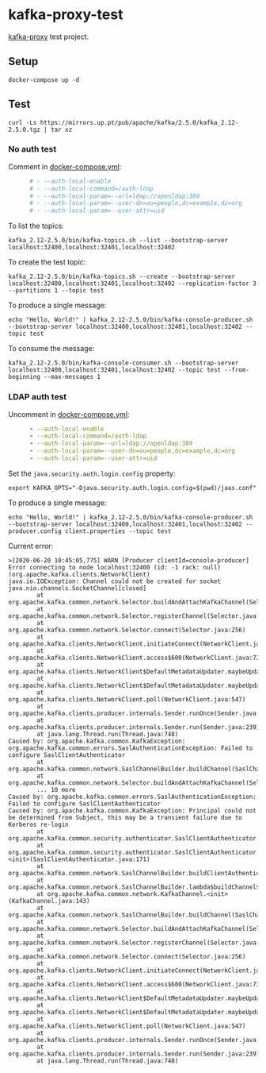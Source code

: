 # kafka-proxy-test

[kafka-proxy](https://github.com/grepplabs/kafka-proxy) test project.

## Setup

`docker-compose up -d`

## Test

`curl -Ls https://mirrors.up.pt/pub/apache/kafka/2.5.0/kafka_2.12-2.5.0.tgz | tar xz`

### No auth test

Comment in [docker-compose.yml](docker-compose.yml):

```yml
      # - --auth-local-enable
      # - --auth-local-command=/auth-ldap
      # - --auth-local-param=--url=ldap://openldap:389
      # - --auth-local-param=--user-dn=ou=people,dc=example,dc=org
      # - --auth-local-param=--user-attr=uid
```

To list the topics:

`kafka_2.12-2.5.0/bin/kafka-topics.sh --list --bootstrap-server localhost:32400,localhost:32401,localhost:32402`

To create the test topic:

`kafka_2.12-2.5.0/bin/kafka-topics.sh --create --bootstrap-server localhost:32400,localhost:32401,localhost:32402 --replication-factor 3 --partitions 1 --topic test`

To produce a single message:

`echo "Hello, World!" | kafka_2.12-2.5.0/bin/kafka-console-producer.sh --bootstrap-server localhost:32400,localhost:32401,localhost:32402 --topic test`

To consume the message:

`kafka_2.12-2.5.0/bin/kafka-console-consumer.sh --bootstrap-server localhost:32400,localhost:32401,localhost:32402 --topic test --from-beginning --max-messages 1`

### LDAP auth test

Uncomment in [docker-compose.yml](docker-compose.yml):

```yml
      - --auth-local-enable
      - --auth-local-command=/auth-ldap
      - --auth-local-param=--url=ldap://openldap:389
      - --auth-local-param=--user-dn=ou=people,dc=example,dc=org
      - --auth-local-param=--user-attr=uid
```

Set the `java.security.auth.login.config` property:

`export KAFKA_OPTS="-Djava.security.auth.login.config=$(pwd)/jaas.conf"`

To produce a single message:

`echo "Hello, World!" | kafka_2.12-2.5.0/bin/kafka-console-producer.sh --bootstrap-server localhost:32400,localhost:32401,localhost:32402 --producer.config client.properties --topic test`

Current error:

```
>[2020-06-20 10:45:05,775] WARN [Producer clientId=console-producer] Error connecting to node localhost:32400 (id: -1 rack: null) (org.apache.kafka.clients.NetworkClient)
java.io.IOException: Channel could not be created for socket java.nio.channels.SocketChannel[closed]
        at org.apache.kafka.common.network.Selector.buildAndAttachKafkaChannel(Selector.java:348)
        at org.apache.kafka.common.network.Selector.registerChannel(Selector.java:329)
        at org.apache.kafka.common.network.Selector.connect(Selector.java:256)
        at org.apache.kafka.clients.NetworkClient.initiateConnect(NetworkClient.java:957)
        at org.apache.kafka.clients.NetworkClient.access$600(NetworkClient.java:73)
        at org.apache.kafka.clients.NetworkClient$DefaultMetadataUpdater.maybeUpdate(NetworkClient.java:1128)
        at org.apache.kafka.clients.NetworkClient$DefaultMetadataUpdater.maybeUpdate(NetworkClient.java:1016)
        at org.apache.kafka.clients.NetworkClient.poll(NetworkClient.java:547)
        at org.apache.kafka.clients.producer.internals.Sender.runOnce(Sender.java:324)
        at org.apache.kafka.clients.producer.internals.Sender.run(Sender.java:239)
        at java.lang.Thread.run(Thread.java:748)
Caused by: org.apache.kafka.common.KafkaException: org.apache.kafka.common.errors.SaslAuthenticationException: Failed to configure SaslClientAuthenticator
        at org.apache.kafka.common.network.SaslChannelBuilder.buildChannel(SaslChannelBuilder.java:228)
        at org.apache.kafka.common.network.Selector.buildAndAttachKafkaChannel(Selector.java:338)
        ... 10 more
Caused by: org.apache.kafka.common.errors.SaslAuthenticationException: Failed to configure SaslClientAuthenticator
Caused by: org.apache.kafka.common.KafkaException: Principal could not be determined from Subject, this may be a transient failure due to Kerberos re-login
        at org.apache.kafka.common.security.authenticator.SaslClientAuthenticator.firstPrincipal(SaslClientAuthenticator.java:579)
        at org.apache.kafka.common.security.authenticator.SaslClientAuthenticator.<init>(SaslClientAuthenticator.java:171)
        at org.apache.kafka.common.network.SaslChannelBuilder.buildClientAuthenticator(SaslChannelBuilder.java:274)
        at org.apache.kafka.common.network.SaslChannelBuilder.lambda$buildChannel$1(SaslChannelBuilder.java:216)
        at org.apache.kafka.common.network.KafkaChannel.<init>(KafkaChannel.java:143)
        at org.apache.kafka.common.network.SaslChannelBuilder.buildChannel(SaslChannelBuilder.java:224)
        at org.apache.kafka.common.network.Selector.buildAndAttachKafkaChannel(Selector.java:338)
        at org.apache.kafka.common.network.Selector.registerChannel(Selector.java:329)
        at org.apache.kafka.common.network.Selector.connect(Selector.java:256)
        at org.apache.kafka.clients.NetworkClient.initiateConnect(NetworkClient.java:957)
        at org.apache.kafka.clients.NetworkClient.access$600(NetworkClient.java:73)
        at org.apache.kafka.clients.NetworkClient$DefaultMetadataUpdater.maybeUpdate(NetworkClient.java:1128)
        at org.apache.kafka.clients.NetworkClient$DefaultMetadataUpdater.maybeUpdate(NetworkClient.java:1016)
        at org.apache.kafka.clients.NetworkClient.poll(NetworkClient.java:547)
        at org.apache.kafka.clients.producer.internals.Sender.runOnce(Sender.java:324)
        at org.apache.kafka.clients.producer.internals.Sender.run(Sender.java:239)
        at java.lang.Thread.run(Thread.java:748)
```
